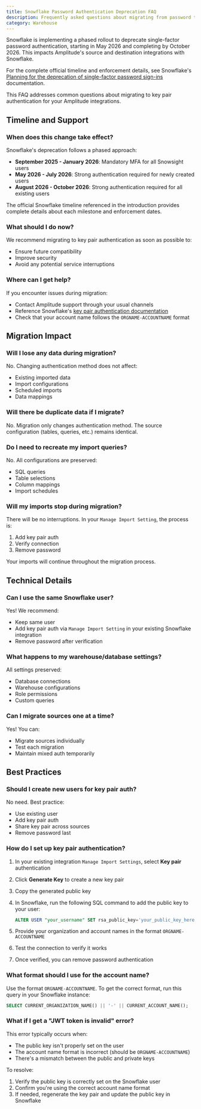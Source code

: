 ```yaml
---
title: Snowflake Password Authentication Deprecation FAQ
description: Frequently asked questions about migrating from password to key pair authentication for Snowflake integrations
category: Warehouse
---
```


Snowflake is implementing a phased rollout to deprecate single-factor password authentication, starting in May 2026 and completing by October 2026. This impacts Amplitude's source and destination integrations with Snowflake.

For the complete official timeline and enforcement details, see Snowflake's [Planning for the deprecation of single-factor password sign-ins](https://docs.snowflake.com/en/user-guide/security-mfa-rollout) documentation.

This FAQ addresses common questions about migrating to key pair authentication for your Amplitude integrations.

## Timeline and Support

### When does this change take effect?

Snowflake's deprecation follows a phased approach:

- **September 2025 - January 2026**: Mandatory MFA for all Snowsight users
- **May 2026 - July 2026**: Strong authentication required for newly created users
- **August 2026 - October 2026**: Strong authentication required for all existing users

The official Snowflake timeline referenced in the introduction provides complete details about each milestone and enforcement dates.

### What should I do now?

We recommend migrating to key pair authentication as soon as possible to:

- Ensure future compatibility
- Improve security
- Avoid any potential service interruptions

### Where can I get help?

If you encounter issues during migration:

- Contact Amplitude support through your usual channels
- Reference Snowflake's [key pair authentication documentation](https://docs.snowflake.com/en/user-guide/key-pair-auth)
- Check that your account name follows the `ORGNAME-ACCOUNTNAME` format

## Migration Impact

### Will I lose any data during migration?

No. Changing authentication method does not affect:

- Existing imported data
- Import configurations  
- Scheduled imports
- Data mappings

### Will there be duplicate data if I migrate?

No. Migration only changes authentication method. The source configuration (tables, queries, etc.) remains identical.

### Do I need to recreate my import queries?

No. All configurations are preserved:

- SQL queries
- Table selections
- Column mappings
- Import schedules

### Will my imports stop during migration?

There will be no interruptions. In your `Manage Import Setting`, the process is:

1. Add key pair auth
2. Verify connection
3. Remove password

Your imports will continue throughout the migration process.

## Technical Details

### Can I use the same Snowflake user?

Yes! We recommend:

- Keep same user
- Add key pair auth via `Manage Import Setting` in your existing Snowflake integration
- Remove password after verification

### What happens to my warehouse/database settings?

All settings preserved:

- Database connections
- Warehouse configurations
- Role permissions
- Custom queries

### Can I migrate sources one at a time?

Yes! You can:

- Migrate sources individually
- Test each migration
- Maintain mixed auth temporarily

## Best Practices

### Should I create new users for key pair auth?

No need. Best practice:

- Use existing user
- Add key pair auth
- Share key pair across sources
- Remove password last

### How do I set up key pair authentication?

1. In your existing integration `Manage Import Settings`, select **Key pair** authentication
2. Click **Generate Key** to create a new key pair
3. Copy the generated public key
4. In Snowflake, run the following SQL command to add the public key to your user:

   ```sql
   ALTER USER "your_username" SET rsa_public_key='your_public_key_here';
   ```

5. Provide your organization and account names in the format `ORGNAME-ACCOUNTNAME`
6. Test the connection to verify it works
7. Once verified, you can remove password authentication

### What format should I use for the account name?

Use the format `ORGNAME-ACCOUNTNAME`. To get the correct format, run this query in your Snowflake instance:

```sql
SELECT CURRENT_ORGANIZATION_NAME() || '-' || CURRENT_ACCOUNT_NAME();
```

### What if I get a "JWT token is invalid" error?

This error typically occurs when:

- The public key isn't properly set on the user
- The account name format is incorrect (should be `ORGNAME-ACCOUNTNAME`)
- There's a mismatch between the public and private keys

To resolve:

1. Verify the public key is correctly set on the Snowflake user
2. Confirm you're using the correct account name format
3. If needed, regenerate the key pair and update the public key in Snowflake
